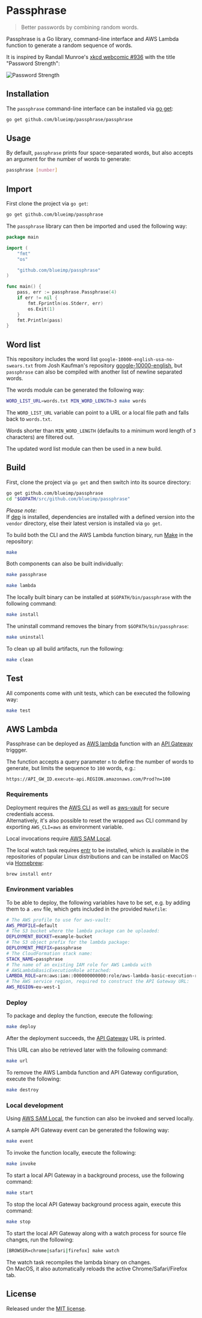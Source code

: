 # Passphrase
> Better passwords by combining random words.

Passphrase is a Go library, command-line interface and AWS Lambda function to
generate a random sequence of words.

It is inspired by Randall Munroe's [xkcd webcomic #936](https://xkcd.com/936/)
with the title "Password Strength":

![Password Strength](https://imgs.xkcd.com/comics/password_strength.png)

## Installation
The `passphrase` command-line interface can be installed via
[go get](https://golang.org/cmd/go/):

```sh
go get github.com/blueimp/passphrase/passphrase
```

## Usage
By default, `passphrase` prints four space-separated words, but also accepts
an argument for the number of words to generate:

```sh
passphrase [number]
```

## Import
First clone the project via `go get`:

```sh
go get github.com/blueimp/passphrase
```

The `passphrase` library can then be imported and used the following way:

```go
package main

import (
	"fmt"
	"os"

	"github.com/blueimp/passphrase"
)

func main() {
	pass, err := passphrase.Passphrase(4)
	if err != nil {
		fmt.Fprintln(os.Stderr, err)
		os.Exit(1)
	}
	fmt.Println(pass)
}
```

## Word list
This repository includes the word list `google-10000-english-usa-no-swears.txt`
from Josh Kaufman's repository
[google-10000-english](https://github.com/first20hours/google-10000-english/),
but `passphrase` can also be compiled with another list of newline separated
words.

The words module can be generated the following way:

```sh
WORD_LIST_URL=words.txt MIN_WORD_LENGTH=3 make words
```

The `WORD_LIST_URL` variable can point to a URL or a local file path and
falls back to `words.txt`.

Words shorter than `MIN_WORD_LENGTH` (defaults to a minimum word
length of `3` characters) are filtered out.

The updated word list module can then be used in a new build.

## Build
First, clone the project via `go get` and then switch into its source directory:

```sh
go get github.com/blueimp/passphrase
cd "$GOPATH/src/github.com/blueimp/passphrase"
```

*Please note:*  
If [dep](https://github.com/golang/dep) is installed, dependencies are installed
with a defined version into the `vendor` directory, else their latest version is
installed via `go get`.

To build both the CLI and the AWS Lambda function binary, run
[Make](https://en.wikipedia.org/wiki/Make_\(software\)) in the repository:

```sh
make
```

Both components can also be built individually:

```sh
make passphrase
```

```sh
make lambda
```

The locally built binary can be installed at `$GOPATH/bin/passphrase` with the
following command:

```sh
make install
```

The uninstall command removes the binary from `$GOPATH/bin/passphrase`:

```sh
make uninstall
```

To clean up all build artifacts, run the following:

```sh
make clean
```

## Test
All components come with unit tests, which can be executed the following way:

```sh
make test
```

## AWS Lambda
Passphrase can be deployed as [AWS lambda](https://aws.amazon.com/lambda/)
function with an [API Gateway](https://aws.amazon.com/api-gateway/) triggger.

The function accepts a query parameter `n` to define the number of words to
generate, but limits the sequence to `100` words, e.g.:

```
https://API_GW_ID.execute-api.REGION.amazonaws.com/Prod?n=100
```

### Requirements
Deployment requires the [AWS CLI](https://aws.amazon.com/cli/) as well as
[aws-vault](https://github.com/99designs/aws-vault) for secure credentials
access.  
Alternatively, it's also possible to reset the wrapped `aws` CLI command by
exporting `AWS_CLI=aws` as environment variable.

Local invocations require
[AWS SAM Local](https://github.com/awslabs/aws-sam-local).

The local watch task requires [entr](https://bitbucket.org/eradman/entr) to be
installed, which is available in the repositories of popular Linux distributions
and can be installed on MacOS via [Homebrew](https://brew.sh/):

```sh
brew install entr
```

### Environment variables
To be able to deploy, the following variables have to be set, e.g. by adding
them to a `.env` file, which gets included in the provided `Makefile`:

```sh
# The AWS profile to use for aws-vault:
AWS_PROFILE=default
# The S3 bucket where the lambda package can be uploaded:
DEPLOYMENT_BUCKET=example-bucket
# The S3 object prefix for the lambda package:
DEPLOYMENT_PREFIX=passphrase
# The CloudFormation stack name:
STACK_NAME=passphrase
# The name of an existing IAM role for AWS Lambda with
# AWSLambdaBasicExecutionRole attached:
LAMBDA_ROLE=arn:aws:iam::000000000000:role/aws-lambda-basic-execution-role
# The AWS service region, required to construct the API Gateway URL:
AWS_REGION=eu-west-1
```

### Deploy
To package and deploy the function, execute the following:

```sh
make deploy
```

After the deployment succeeds, the [API Gateway](https://aws.amazon.com/api-gateway/) URL is printed.

This URL can also be retrieved later with the following command:

```sh
make url
```

To remove the AWS Lambda function and API Gateway configuration, execute the
following:

```sh
make destroy
```

### Local development
Using [AWS SAM Local](https://github.com/awslabs/aws-sam-local), the function
can also be invoked and served locally.

A sample API Gateway event can be generated the following way:

```sh
make event
```

To invoke the function locally, execute the following:

```sh
make invoke
```

To start a local API Gateway in a background process, use the following command:

```sh
make start
```

To stop the local API Gateway background process again, execute this command:

```sh
make stop
```

To start the local API Gateway along with a watch process for source file
changes, run the following:

```sh
[BROWSER=chrome|safari|firefox] make watch
```

The watch task recompiles the lambda binary on changes.  
On MacOS, it also automatically reloads the active Chrome/Safari/Firefox tab.

## License
Released under the [MIT license](https://opensource.org/licenses/MIT).
